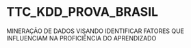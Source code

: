 # TTC_KDD_PROVA_BRASIL
MINERAÇÃO DE DADOS VISANDO IDENTIFICAR FATORES QUE INFLUENCIAM NA PROFICIÊNCIA DO APRENDIZADO

